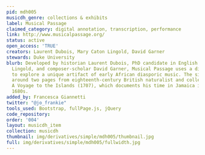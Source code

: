 ```yaml
---
pid: mdh005
musicdh_genre: collections & exhibits
label: Musical Passage
claimed_category: digital annotation, transcription, performance
link: http://www.musicalpassage.org/
status: active
open_access: 'TRUE'
creators: Laurent Dubois, Mary Caton Lingold, David Garner
stewards: Duke University
blurb: Developed by historian Laurent Dubois, PhD candidate in English Mary Caton
  Lingold, and composer-scholar David Garner, Musical Passage uses a digital format
  to explore a unique artifact of early African diasporic music. The site is designed
  around two pages from eighteenth-century British naturalist and collector Hans Sloane’s
  A Voyage to the Islands (1707), which documents his time in Jamaica in the late
  1680s.
added_by: Francesca Giannetti
twitter: "@jo_frankie"
tools_used: Bootstrap, fullPage.js, jQuery
code_repository: 
order: '004'
layout: musicdh_item
collection: musicdh
thumbnail: img/derivatives/simple/mdh005/thumbnail.jpg
full: img/derivatives/simple/mdh005/fullwidth.jpg
---
```


